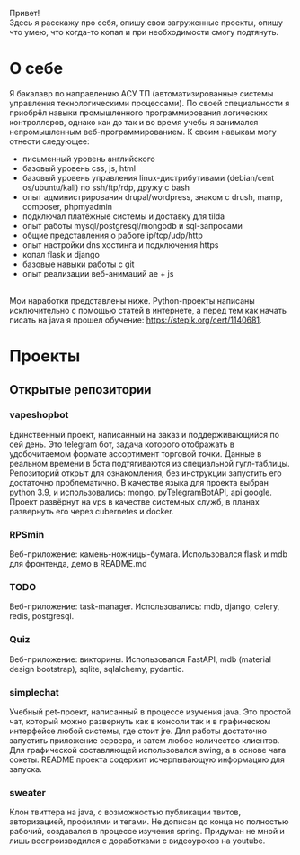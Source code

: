 Привет!<br>
Здесь я расскажу про себя, опишу свои загруженные проекты, опишу что умею,
что когда-то копал и при необходимости смогу подтянуть. <br>
# О себе
Я бакалавр по направлению АСУ ТП (автоматизированные системы управления технологическими процессами). 
По своей специальности я приобрёл навыки промышленного программирования логических контроллеров, однако как до так и во время учебы я занимался непромышленным веб-программированием. К своим навыкам могу отнести следующее: <br>
- письменный уровень английского
- базовый уровень css, js, html
- базовый уровень управления linux-дистрибутивами (debian/cent os/ubuntu/kali) по ssh/ftp/rdp, дружу с bash
- опыт администрирования drupal/wordpress, знаком с drush, mamp, composer, phpmyadmin
- подключал платёжные системы и доставку для tilda
- опыт работы mysql/postgresql/mongodb и sql-запросами
- общие представления о работе ip/tcp/udp/http
- опыт настройки dns хостинга и подключения https 
- копал flask и django
- базовые навыки работы с git
- опыт реализации веб-анимаций ae + js

<br>Мои наработки представлены ниже. Python-проекты написаны исключительно с помощью статей в интернете, а перед тем как начать писать на java я прошел обучение:  https://stepik.org/cert/1140681.
# Проекты
## Открытые репозитории
### vapeshopbot
Единственный проект, написанный на заказ и 
поддерживающийся по сей день. Это telegram бот, задача которого отображать 
в удобочитаемом формате ассортимент торговой точки. Данные в реальном времени в 
бота подтягиваются из специальной гугл-таблицы.
Репозиторий открыт для ознакомления, без инструкции запустить его достаточно проблематично.
В качестве языка для проекта выбран python 3.9, и использовались: mongo, pyTelegramBotAPI, api google. <br>
Проект развёрнут на vps в качестве системных служб, в планах развернуть его через cubernetes и docker.
### RPSmin
Веб-приложение: камень-ножницы-бумага. Использовался flask и mdb для фронтенда, демо в README.md

### TODO
Веб-приложение: task-manager. Использовались: mdb, django, celery, redis, postgresql.

### Quiz
Веб-приложение: викторины. Использовался FastAPI, mdb (material design bootstrap), sqlite, sqlalchemy, pydantic.

### simplechat
Учебный pet-проект, написанный в процессе изучения java. Это простой чат, который можно развернуть 
как в консоли так и в графическом интерфейсе любой системы, где стоит jre.
Для работы достаточно запустить приложение сервера, и затем любое количество клиентов. Для графической 
составляющей использовался swing, а в основе чата сокеты. README проекта содержит исчерпывающую информацию для запуска.
### sweater
Клон твиттера на java, с возможностью публикации твитов, авторизацией, профилями и тегами. Не дописан до конца но полностью рабочий, создавался в процессе изучения spring. 
Придуман не мной и лишь воспроизводился с доработками с видеоуроков на youtube.
